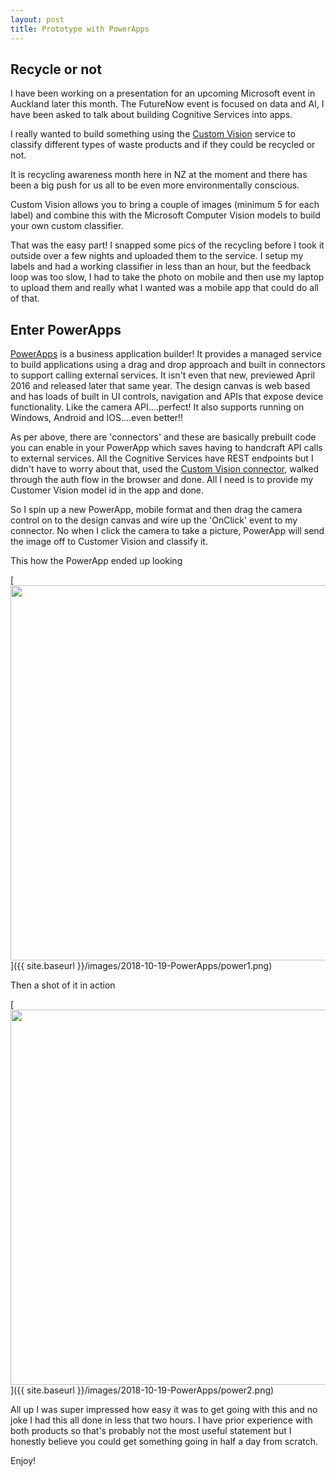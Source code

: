```yaml
---
layout: post
title: Prototype with PowerApps
---
```


## Recycle or not

I have been working on a presentation for an upcoming Microsoft event in Auckland later this month. The FutureNow event is focused on data and AI, I have been asked to talk about building Cognitive Services into apps.

I really wanted to build something using the [Custom Vision](https://customvision.ai/) service to classify different types of waste products and if they could be recycled or not.

It is recycling awareness month here in NZ at the moment and there has been a big push for us all to be even more environmentally conscious.

Custom Vision allows you to bring a couple of images (minimum 5 for each label) and combine this with the Microsoft Computer Vision models to build your own custom classifier.

That was the easy part! I snapped some pics of the recycling before I took it outside over a few nights and uploaded them to the service. I setup my labels and had a working classifier in less than an hour, but the feedback loop was too slow, I had to take the photo on mobile and then use my laptop to upload them and really what I wanted was a mobile app that could do all of that.

## Enter PowerApps

[PowerApps](https://powerapps.microsoft.com/en-us/) is a business application builder! It provides a managed service to build applications using a drag and drop approach and built in connectors to support calling external services. It isn't even that new, previewed April 2016 and released later that same year.
The design canvas is web based and has loads of built in UI controls, navigation and APIs that expose device functionality. Like the camera API....perfect! It also supports running on Windows, Android and IOS....even better!!

As per above, there are 'connectors' and these are basically prebuilt code you can enable in your PowerApp which saves having to handcraft API calls to external services. All the Cognitive Services have REST endpoints but I didn't have to worry about that, used the [Custom Vision connector](https://docs.microsoft.com/en-us/connectors/cognitiveservicescustomvision/), walked through the auth flow in the browser and done. All I need is to provide my Customer Vision model id in the app and done.

So I spin up a new PowerApp, mobile format and then drag the camera control on to the design canvas and wire up the 'OnClick' event to my connector. No when I click the camera to take a picture, PowerApp will send the image off to Customer Vision and classify it.

<script src="https://gist.github.com/msimpsonnz/dd1645f77367981db26bba10613ea9f1.js"></script>

This how the PowerApp ended up looking

[<img src="{{ site.baseurl }}/images/2018-10-19-PowerApps/power1.png" style="width: 600px;"/>]({{ site.baseurl }}/images/2018-10-19-PowerApps/power1.png)

Then a shot of it in action

[<img src="{{ site.baseurl }}/images/2018-10-19-PowerApps/power2.png" style="width: 600px;"/>]({{ site.baseurl }}/images/2018-10-19-PowerApps/power2.png)

All up I was super impressed how easy it was to get going with this and no joke I had this all done in less that two hours. I have prior experience with both products so that's probably not the most useful statement but I honestly believe you could get something going in half a day from scratch.

Enjoy!